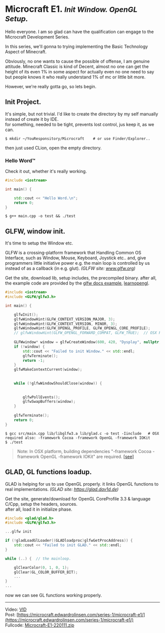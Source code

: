 
# Microcraft E1. <small>_Init Window. OpenGL Setup._</small>

Hello everyone. I am so glad can have the qualification can engage to the 
Microcraft Development Series.

In this series, we'll gonna to trying implementing the Basic Technology 
Aspect of Minecraft.

Obviously, no one wants to cause the possible of offense, I am genuine
attitude. Minecraft Classic is kind of Decent, almost no one can get the 
height of its even 1% in some aspect for actually even no one need to say
but people knows it who really understand 1% of mc or little bit more.

However, we're really gotta go, so lets begin.

## Init Project.

It's simple, but not trivial. I'd like to create the directory by my self 
manually instead of create it by IDE.  
for something, needed to be tight, prevents lost control, jus keep it, as we can.

```shell
$ mkdir ~/YouResponsitory/Microcraft    # or use Finder/Explorer..
```

then just used CLion, open the empty directory.

### Hello Word™

Check it out, whether it's really working.

```cpp
#include <iostream>

int main() {

    std::cout << "Hello Word.\n";
    return 0;
}
```
```shell
$ g++ main.cpp -o test && ./test
```

## GLFW, window init.

It's time to setup the Window etc. 

GLFW is a crossing-platform framework that Handling Common OS Interface, such as
Window, Mouse, Keyboard, Joystick etc.. and, give programmers little initiative
power e.g. the main loop is controlled by us instead of as a callback (in e.g. glut).
_(GLFW site: www.glfw.org)_

Get the site, download lib, setup includes, the precompiled binary. after all, the 
example code are provided by the 
[glfw docs example](https://www.glfw.org/documentation.html#example-code), 
[learnopengl](https://learnopengl.com/Getting-started/Hello-Window).

```cpp
#include <iostream>
#include <GLFW/glfw3.h>

int main() {

    glfwInit();
    glfwWindowHint(GLFW_CONTEXT_VERSION_MAJOR, 3);
    glfwWindowHint(GLFW_CONTEXT_VERSION, MINOR, 3);
    glfwWindowHint(GLFW_OPENGL_PROFILE, GLFW_OPENGL_CORE_PROFILE);
    // glfwWindowHint(GLFW_OPENGL_FORWARD_COMPAT, GLFW_TRUE);  // OSX Required.
    
    GLFWwindow* window = glfwCreateWindow(600, 420, "Dysplay", nullptr, nullptr);
    if (!window) {
        std::cout << "Failed to init Window." << std::endl;
        glfwTerminate();
        return -1;
    }
    glfwMakeContextCurrent(window);
    
    
    while (!glfwWindowShouldClose(window)) {
    
        
        glfwPollEvents();
        glfwSwapBuffers(window);
    }
    
    glfwTerminate();
    return 0;
}
```
```shell
$ gcc src/main.cpp lib/libglfw3.a lib/glad.c -o test -Iinclude   # OSX required also: -framework Cocoa -framework OpenGL -framework IOKit
$ ./test
```
> Note: In OSX platform, building dependencies "-framework Cocoa -framework OpenGL -framework IOKit" are required. [[see]](https://www.glfw.org/docs/latest/build.html#build_link_osx)


## GLAD, GL functions loadup.

GLAD is helping for us to use OpenGL properly. it links OpenGL functions to real implementations. 
_(GLAD site: https://glad.dav1d.de)_

Get the site, generate/download for OpenGL CoreProfile 3.3 & language C/Cpp, setup the headers, sources.  
after all, load it in initialize phase.

```cpp
#include <glad/glad.h>
#include <GLFW/glfw3.h>

...glfw init

if (!gladLoadGlLoader((GLADloadproc)glfwGetProcAddress)) {
    std::cout << "Failed to init GLAD." << std::endl;   
}

while (..) {  // the mainloop.

    glClearColor(0, 1, 0, 1);
    glClear(GL_COLOR_BUFFER_BIT);
    ...
}
...
```

now we can see GL functions working properly.





---

Video: [VID](https://www.youtube.com/watch?v=7sF6YGN4PTM)  
Post: [https://microcraft.edwardrolinsen.com/series-1/microcraft-e1/](https://microcraft.edwardrolinsen.com/series-1/microcraft-e1/)  
Fullcode: [Microcraft-E1-220111.zip](https://github.com/Dreamtowards/Microcraft/blob/main/archives/Microcraft-E1-220111.zip)  

<!--
<style>
h1,h2,h3,h4 { font-weight: bold; }
</style> 
-->